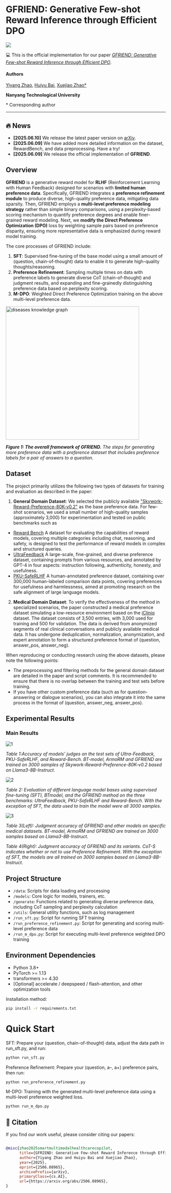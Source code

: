# GFRIEND: Generative Few-shot Reward Inference through Efficient DPO

<a href='https://arxiv.org/abs/2506.08965'><img src='https://img.shields.io/badge/Paper-Arxiv-red'></a>

💻 This is the official implementation for our paper [*GFRIEND: Generative Few-shot Reward Inference through Efficient DPO*](https://arxiv.org/abs/2506.08965).

#### Authors
[Yiyang Zhao](),  [Huiyu Bai](https://www.linkedin.com/in/huiyu-bai-04141622b/?originalSubdomain=sg), [Xuejiao Zhao*](https://zxjwudi.github.io/xuejiaozhao/)

**Nanyang Technological University**

\* Corresponding author

---

## :fire: News
* **[2025.06.10]** We release the latest paper version on [arXiv](https://arxiv.org/abs/2506.08965).
* **[2025.06.09]** We have added more detailed information on the dataset, RewardBench, and data preprocessing. Have a try!
* **[2025.06.09]** We release the official implementation of **GFRIEND**.

## Overview
**GFRIEND** is a generative reward model for **RLHF** (Reinforcement Learning with Human Feedback) designed for scenarios with **limited human preference data**. Specifically, GFRIEND integrates a **preference refinement module** to produce diverse, high-quality preference data, mitigating data sparsity. Then, GFRIEND employs a **multi-level preference modeling strategy** rather than simple binary comparisons, using a perplexity-based scoring mechanism to quantify preference degrees and enable finer-grained reward modeling. Next, we **modify the Direct Preference Optimization (DPO)** loss by weighting sample pairs based on preference disparity, ensuring more representative data is emphasized during reward model training.

The core processes of GFRIEND include:
1. **SFT**: Supervised fine-tuning of the base model using a small amount of (question, chain-of-thought) data to enable it to generate high-quality thoughts/reasoning.
2. **Preference Refinement**: Sampling multiple times on data with preference labels to generate diverse CoT (chain-of-thought) and judgment results, and expanding and fine-grainedly distinguishing preference data based on perplexity scoring.
3. **M-DPO**: Weighted Direct Preference Optimization training on the above multi-level preference data.


<div align="left"> <img src="./fig/figxj.png" alt="diseases knowledge graph" width="420"> </div >
    <p><em><strong>Figure 1: The overall framework of GFRIEND.</strong> The steps for generating more preference data with a preference dataset that includes preference labels for a pair of answers to a question.</em></p>

<!-- ![The steps for Generating more preference datas with a preference dataset that includes preference labels for a pair of answers to a question.](./fig/fig9.png)   -->

<!-- *Figure 1: The steps for Generating more preference datas with a preference dataset that includes preference labels for a pair of answers to a question.* -->


## Dataset

The project primarily utilizes the following two types of datasets for training and evaluation as described in the paper:

1. **General Domain Dataset**: We selected the publicly available ["Skywork-Reward-Preference-80K-v0.2"]("Skywork-Reward-Preference-80K-v0.2") as the base preference data. For few-shot scenarios, we used a small number of high-quality samples (approximately 3,000) for experimentation and tested on public benchmarks such as

- [Reward Bench](https://huggingface.co/spaces/allenai/reward-bench) A dataset for evaluating the capabilities of reward models, covering multiple categories including chat, reasoning, and safety, is designed to test the performance of reward models in complex and structured queries.
- [UltraFeedback](https://github.com/OpenBMB/UltraFeedback) A large-scale, fine-grained, and diverse preference dataset, containing prompts from various resources, and annotated by GPT-4 in four aspects: instruction following, authenticity, honesty, and usefulness.
- [PKU-SafeRLHF](https://github.com/PKU-Alignment/safe-rlhf) A human-annotated preference dataset, containing over 300,000 human-labeled comparison data points, covering preferences for usefulness and harmlessness, aimed at promoting research on the safe alignment of large language models.


2. **Medical Domain Dataset**: To verify the effectiveness of the method in specialized scenarios, the paper constructed a medical preference dataset simulating a low-resource environment based on the [iCliniq](https://www.icliniq.com/) dataset. The dataset consists of 3,500 entries, with 3,000 used for training and 500 for validation. The data is derived from anonymized segments of real clinical conversations and publicly available medical data. It has undergone deduplication, normalization, anonymization, and expert annotation to form a structured preference format of (question, answer_pos, answer_neg).

When reproducing or conducting research using the above datasets, please note the following points:

- The preprocessing and filtering methods for the general domain dataset are detailed in the paper and script comments. It is recommended to ensure that there is no overlap between the training and test sets before training.
- If you have other custom preference data (such as for question-answering or dialogue scenarios), you can also integrate it into the same process in the format of (question, answer_neg, answer_pos).

## Experimental Results

### Main Results

![1](./fig/fig2.png) 

*Table 1:Accuracy of models’ judges on the test sets of Ultra-Feedback, PKU-SafeRLHF, and Reward-Bench. BT-model, ArmoRM and GFRIEND are trained on 3000 samples of Skywork-Reward-Preference-80K-v0.2 based
on Llama3-8B-Instruct.*

![2](./fig/fig3.png) 

*Table 2: Evaluation of different language model bases using supervised fine-tuning (SFT), BTmodel, and the GFRIEND method on the three benchmarks: UltraFeedback, PKU-SafeRLHF and Reward-Bench. With the exception of SFT, the data used to train the model were all 3000 samples.*

![3](./fig/fig6.png) 

*Table 3(Left): Judgment accuracy of GFRIEND and other models on specific medical datasets. BT-model, ArmoRM and GFRIEND are trained on 3000 samples based on Llama3-8B-Instruct.*

*Table 4(Right): Judgment accuracy of GFRIEND and its variants. CoT-S indicates whether or not to use Preference Refinement. With the exception of SFT, the models are all trained on 3000 samples based on Llama3-8B-Instruct.*







## Project Structure
- `/data`: Scripts for data loading and processing
- `/models`: Core logic for models, trainers, etc.
- `/generate`: Functions related to generating diverse preference data, including CoT sampling and perplexity calculation
- `/utils`: General utility functions, such as log management
- `/run_sft.py`: Script for running SFT training
- `/run_preference_refinement.py`: Script for generating and scoring multi-level preference data
- `/run_m_dpo.py`: Script for executing multi-level preference weighted DPO training

## Environment Dependencies
- Python 3.8+
- PyTorch >= 1.13
- transformers >= 4.30
- [Optional] accelerate / deepspeed / flash-attention, and other optimization tools

Installation method:
```bash
pip install -r requirements.txt
```

# Quick Start

SFT: Prepare your (question, chain-of-thought) data, adjust the data path in run_sft.py, and run:
```bash
python run_sft.py
```

Preference Refinement: Prepare your (question, a–, a+) preference pairs, then run:
```bash
python run_preference_refinement.py
```

M-DPO: Training with the generated multi-level preference data using a multi-level preference weighted loss.

```bash
python run_m_dpo.py
```

## 📖 Citation

If you find our work useful, please consider citing our papers:

```bibtex

@misc{zhao2025smartmultimodalhealthcarecopilot,
      title={GFRIEND: Generative Few-shot Reward Inference through Efficient DPO}, 
      author={Yiyang Zhao and Huiyu Bai and Xuejiao Zhao},
      year={2025},
      eprint={2506.08965},
      archivePrefix={arXiv},
      primaryClass={cs.AI},
      url={https://arxiv.org/abs/2506.08965}, 
}


